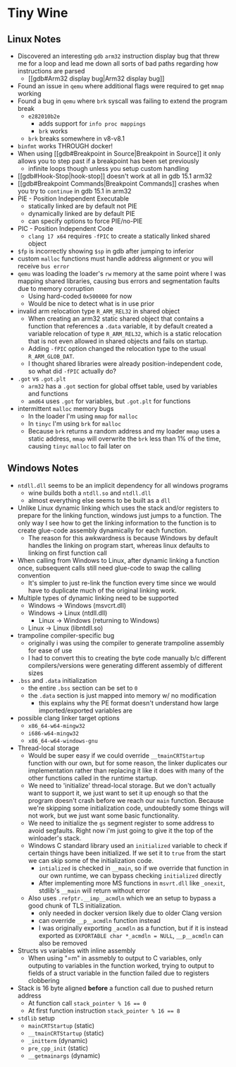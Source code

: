 # Tiny Wine

## Linux Notes

- Discovered an interesting `gdb` `arm32` instruction display bug that threw me for a loop and lead me down all sorts of bad paths regarding how instructions are parsed
    - [[gdb#Arm32 display bug|Arm32 display bug]]
- Found an issue in `qemu` where additional flags were required to get `mmap` working
- Found a bug in `qemu` where `brk` syscall was failing to extend the program break
    - `e282010b2e`
        - adds support for `info proc mappings`
        - `brk` works
    - `brk` breaks somewhere in v8-v8.1
- `binfmt` works THROUGH docker!
- When using [[gdb#Breakpoint in Source|Breakpoint in Source]] it only allows you to step past if a breakpoint has been set previously
    - infinite loops though unless you setup custom handling
- [[gdb#Hook-Stop|hook-stop]] doesn't work at all in gdb 15.1 arm32
- [[gdb#Breakpoint Commands|Breakpoint Commands]] crashes when you try to `continue` in gdb 15.1 in arm32
- PIE - Position Independent Executable
    - statically linked are by default not PIE
    - dynamically linked are by default PIE
    - can specify options to force PIE/no-PIE
- PIC - Position Independent Code
    - `clang 17 x64` requires `-fPIC` to create a statically linked shared object
- `$fp` is incorrectly showing `$sp` in gdb after jumping to inferior
- custom `malloc` functions must handle address alignment or you will receive `bus error`
- `qemu` was loading the loader's `rw` memory at the same point where I was mapping shared libraries, causing bus errors and segmentation faults due to memory corruption
    - Using hard-coded `0x500000` for now
    - Would be nice to detect what is in use prior
- invalid arm relocation type `R_ARM_REL32` in shared object
    - When creating an arm32 static shared object that contains a function that references a `.data` variable, it by default created a variable relocation of type `R_ARM_REL32`, which is a static relocation that is not even allowed in shared objects and fails on startup.
    - Adding `-fPIC` option changed the relocation type to the usual `R_ARM_GLOB_DAT`.
    - I thought shared libraries were already position-independent code, so what did `-fPIC` actually do?
- `.got` vs `.got.plt`
    - `arm32` has a `.got` section for global offset table, used by variables and functions
    - `amd64` uses `.got` for variables, but `.got.plt` for functions
- intermittent `malloc` memory bugs
    - In the loader I'm using `mmap` for `malloc`
    - In `tinyc`  I'm using `brk` for `malloc`
    - Because `brk` returns a random address and my loader `mmap` uses a static address, `mmap` will overwrite the `brk` less than 1% of the time, causing `tinyc` `malloc` to fail later on

## Windows Notes

- `ntdll.dll` seems to be an implicit dependency for all windows programs
    - wine builds both a `ntdll.so` and `ntdll.dll`
    - almost everything else seems to be built as a `dll`
- Unlike Linux dynamic linking which uses the stack and/or registers to prepare for the linking function, windows just jumps to a function.  The only way I see how to get the linking information to the function is to create glue-code assembly dynamically for each function.
    - The reason for this awkwardness is because Windows by default handles the linking on program start, whereas linux defaults to linking on first function call
- When calling from Windows to Linux, after dynamic linking a function once, subsequent calls still need glue-code to swap the calling convention
    - It's simpler to just re-link the function every time since we would have to duplicate much of the original linking work.
- Multiple types of dynamic linking need to be supported
    - Windows -> Windows (msvcrt.dll)
    - Windows -> Linux (ntdll.dll)
        - Linux -> Windows (returning to Windows)
    - Linux -> Linux (libntdll.so)
- trampoline compiler-specific bug
    - originally i was using the compiler to generate trampoline assembly for ease of use
    - I had to convert this to creating the byte code manually b/c different compilers/versions were generating different assembly of different sizes
- `.bss` and `.data` initialization
    - the entire `.bss` section can be set to `0`
    - the `.data` section is just mapped into memory w/ no modification
        - this explains why the PE format doesn't understand how large imported/exported variables are
- possible clang linker target options
    - `x86_64-w64-mingw32`
    - `i686-w64-mingw32`
    - `x86_64-w64-windows-gnu`
- Thread-local storage
    - Would be super easy if we could override `__tmainCRTStartup` function with our own, but for some reason, the linker duplicates our implementation rather than replacing it like it does with many of the other functions called in the runtime startup.
    - We need to 'initialize' thread-local storage.  But we don't actually want to support it, we just want to set it up enough so that the program doesn't crash before we reach our `main` function.  Because we're skipping some initialization code, undoubtedly some things will not work, but we just want some basic functionality.
    - We need to initialize the `gs` segment register to some address to avoid segfaults.  Right now i'm just going to give it the top of the winloader's stack.
    - Windows C standard library used an `initialized` variable to check if certain things have been initialized.  If we set it to `true` from the start we can skip some of the initialization code.
        - `intialized` is checked in `__main`, so if we override that function in our own runtime, we can bypass checking `initialized` directly
        - After implementing more MS functions in `msvrt.dll` like `_onexit`, stdlib's `__main` will return without error
    - Also uses `.refptr.__imp__acmdln` which we an setup to bypass a good chunk of TLS initialization.
        - only needed in docker version likely due to older Clang version
        - can override `__p__acmdln` function instead
        - I was originally exporting `_acmdln` as a function, but if it is instead exported as `EXPORTABLE char *_acmdln = NULL`, `__p__acmdln` can also be removed
- Structs vs variables with inline assembly
    - When using "=m" in assmebly to output to C variables, only outputing to variables in the function worked, trying to output to fields of a struct variable in the function failed due to registers clobbering
- Stack is 16 byte aligned **before** a function call due to pushed return address
    - At function call `stack_pointer % 16 == 0`
    - At first function instruction `stack_pointer % 16 == 8`
- `stdlib` setup
    - `mainCRTStartup` (static)
    - `__tmainCRTStartup` (static)
    - `_initterm` (dynamic)
    - `pre_cpp_init` (static)
    - `__getmainargs` (dynamic)
